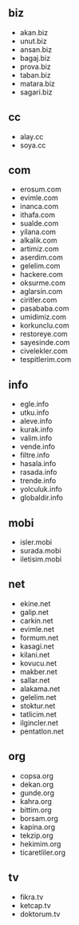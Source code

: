 ## biz
- akan.biz
- unut.biz
- ansan.biz
- bagaj.biz
- prova.biz
- taban.biz
- matara.biz
- sagari.biz

## cc
- alay.cc
- soya.cc

## com
- erosum.com
- evimle.com
- inanca.com
- ithafa.com
- sualde.com
- yilana.com
- alkalik.com
- artimiz.com
- aserdim.com
- gelelim.com
- hackere.com
- oksurme.com
- aglarsin.com
- ciritler.com
- pasababa.com
- umidimiz.com
- korkunclu.com
- restoreye.com
- sayesinde.com
- civelekler.com
- tespitlerim.com

## info
- egle.info
- utku.info
- aleve.info
- kurak.info
- valim.info
- vende.info
- filtre.info
- hasala.info
- rasada.info
- trende.info
- yolculuk.info
- globaldir.info

## mobi
- isler.mobi
- surada.mobi
- iletisim.mobi

## net
- ekine.net
- galip.net
- carkin.net
- evimle.net
- formum.net
- kasagi.net
- kilani.net
- kovucu.net
- makber.net
- sallar.net
- alakama.net
- gelelim.net
- stoktur.net
- tatlicim.net
- ilgincler.net
- pentatlon.net

## org
- copsa.org
- dekan.org
- gunde.org
- kahra.org
- bittim.org
- borsam.org
- kapina.org
- tekzip.org
- hekimim.org
- ticaretliler.org

## tv
- fikra.tv
- ketcap.tv
- doktorum.tv


